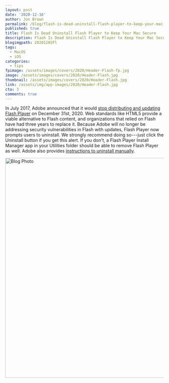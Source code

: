 ```yaml
---
layout: post
date: '2020-12-16'
author: Jon Brown
permalink: /blog/flash-is-dead-uninstall-flash-player-to-keep-your-mac-secure/
published: true
title: Flash Is Dead Uninstall Flash Player to Keep Your Mac Secure
description: Flash Is Dead Uninstall Flash Player to Keep Your Mac Secure
blogimgpath: 20201202Fl
tags:
  - MacOS
  - iOS
categories:
  - tips
fpimage: /assets/images/covers/2020/Header-Flash-fp.jpg
image: /assets/images/covers/2020/Header-Flash.jpg
thumbnail: /assets/images/covers/2020/Header-Flash.jpg
link: /assets/img/app-images/2020/Header-Flash.jpg
cta: 3
comments: true
---
```

In July 2017, Adobe announced that it would [stop distributing and
updating Flash
Player](https://www.adobe.com/products/flashplayer/end-of-life.html) on
December 31st, 2020. Web standards like HTML5 provide a viable
alternative to Flash content, and organizations that relied on Flash
have had three years to replace it. Because Adobe will no longer be
addressing security vulnerabilities in Flash with updates, Flash Player
now prompts users to uninstall. We strongly recommend doing so---just
click the Uninstall button if you get this alert. If you don't, a Flash
Player Install Manager app in your Utilities folder should be able to
remove Flash Player as well. Adobe also provides [instructions to
uninstall
manually](https://helpx.adobe.com/flash-player/kb/uninstall-flash-player-mac-os.html).

<img alt="Blog Photo" src="{{ site.site_cdn }}/assets/images/blog/2020/20201202Fl/image2.png" class="img-fluid rounded m-2" width="700" />